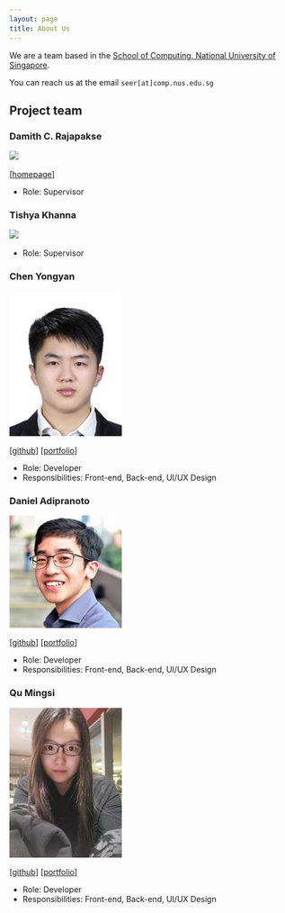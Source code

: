 ```yaml
---
layout: page
title: About Us
---
```


We are a team based in the [School of Computing, National University of Singapore](http://www.comp.nus.edu.sg).

You can reach us at the email `seer[at]comp.nus.edu.sg`

## Project team

### Damith C. Rajapakse 

<img src="images/johndoe.png" width="200px">

[[homepage](http://www.comp.nus.edu.sg/~damithch)]

* Role: Supervisor

### Tishya Khanna

<img src="images/johndoe.png" width="200px">

* Role: Supervisor

### Chen Yongyan

<img src="images/raymond0212.png" width="200px">

[[github](https://github.com/Raymond0212)]
[[portfolio](team/raymond0212.md)]

* Role: Developer
* Responsibilities: Front-end, Back-end, UI/UX Design

### Daniel Adipranoto

<img src="images/danadi7.png" width="200px">

[[github](https://github.com/danadi7)]
[[portfolio](team/danadi7.md)]

* Role: Developer
* Responsibilities: Front-end, Back-end, UI/UX Design

### Qu Mingsi

<img src="images/e0316059.png" width="200px">

[[github](http://github.com/e0316059)]
[[portfolio](team/e0316059.md)]

* Role: Developer
* Responsibilities: Front-end, Back-end, UI/UX Design
